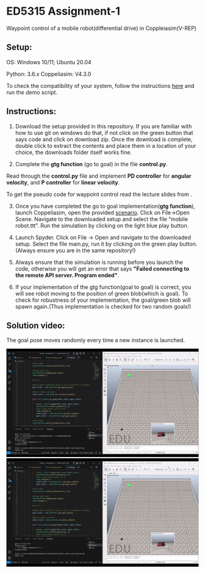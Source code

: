 # ED5315 Assignment-1
Waypoint control of a mobile robot(differential drive) in Coppleiasim(V-REP)

## Setup:
OS: Windows 10/11; Ubuntu 20.04


Python: 3.6.x
Coppeliasim: V4.3.0

To check the compatibility of your system, follow the instructions [here](https://github.com/BijoSebastian/ED5315_Mobile_Robot_Sim_Setup/tree/main/Demo) and run the demo script.

## Instructions:

  1. Download the setup provided in this repository. If you are familiar with how to use git on windows do that, if not click on the green button that says code and click on download zip. Once the download is complete, double click to extract the contents and place them in a location of your choice, the downloads folder itself works fine.

  2. Complete the **gtg function** (go to goal) in the file **control.py**.

  Read through the **control.py** file and implement **PD controller** for **angular velocity**, and **P controller** for **linear velocity**. 
  
  To get the pseudo code for waypoint control read the lecture slides from .

  3. Once you have completed the go to goal implementation(**gtg function**), launch Coppeliasim, open the provided [scenario](). Click on File->Open Scene. Navigate to the downloaded setup and select the file “mobile robot.ttt”. Run the simulation by clicking on the light blue play button.

  4. Launch Spyder. Click on File -> Open and navigate to the downloaded setup. Select the file main.py, run it by clicking on the green play button.(Always ensure you are in the same repository!) 

  5. Always ensure that the simulation is running before you launch the code, otherwise you will get an error that says **"Failed connecting to the remote API server. Program ended"**.

  6.	If your implementation of the gtg function(goal to goal) is correct, you will see robot moving to the position of green blob(which is goal). To check for robustness of your implementation, the goal/green blob will spawn again.(Thus implementation is checked for two random goals!)

## Solution video:
The goal pose moves randomly every time a new instance is launched.

![Solution run 1](solution/Solution1.gif)
![Solution run 2](solution/Solution2.gif)
